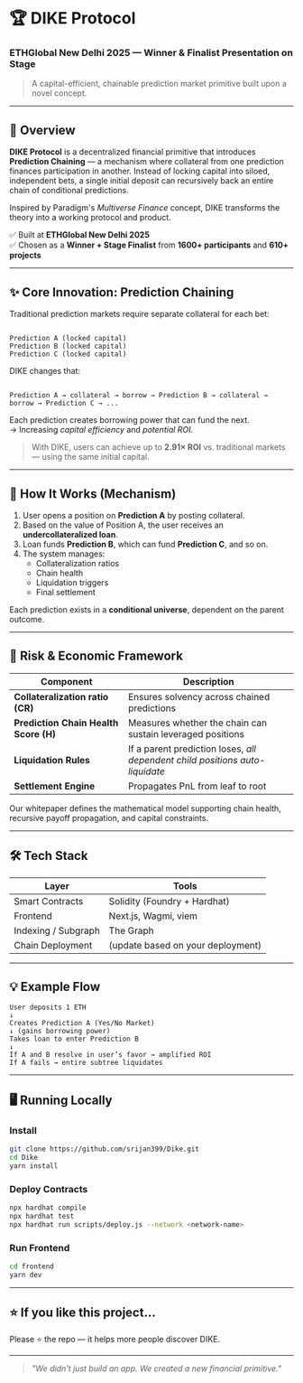 # 🏆 DIKE Protocol  
### ETHGlobal New Delhi 2025 — Winner & Finalist Presentation on Stage  
> A capital-efficient, chainable prediction market primitive built upon a novel concept.

---

## 🚀 Overview

**DIKE Protocol** is a decentralized financial primitive that introduces **Prediction Chaining** — a mechanism where collateral from one prediction finances participation in another. Instead of locking capital into siloed, independent bets, a single initial deposit can recursively back an entire chain of conditional predictions.

Inspired by Paradigm's *Multiverse Finance* concept, DIKE transforms the theory into a working protocol and product.

✅ Built at **ETHGlobal New Delhi 2025**  
✅ Chosen as a **Winner + Stage Finalist** from **1600+ participants** and **610+ projects**

---

## ✨ Core Innovation: Prediction Chaining

Traditional prediction markets require separate collateral for each bet:

```

Prediction A (locked capital)
Prediction B (locked capital)
Prediction C (locked capital)

```

DIKE changes that:

```

Prediction A → collateral → borrow → Prediction B → collateral → borrow → Prediction C → ...

```

Each prediction creates borrowing power that can fund the next.  
→ Increasing *capital efficiency* and *potential ROI*.

> With DIKE, users can achieve up to **2.91× ROI** vs. traditional markets — using the same initial capital.

---

## 🧠 How It Works (Mechanism)

1. User opens a position on **Prediction A** by posting collateral.
2. Based on the value of Position A, the user receives an **undercollateralized loan**.
3. Loan funds **Prediction B**, which can fund **Prediction C**, and so on.
4. The system manages:
   - Collateralization ratios
   - Chain health
   - Liquidation triggers
   - Final settlement

Each prediction exists in a **conditional universe**, dependent on the parent outcome.

---

## 🧮 Risk & Economic Framework

| Component                   | Description |
|----------------------------|-------------|
| **Collateralization ratio (CR)** | Ensures solvency across chained predictions |
| **Prediction Chain Health Score (H)** | Measures whether the chain can sustain leveraged positions |
| **Liquidation Rules** | If a parent prediction loses, *all dependent child positions auto-liquidate* |
| **Settlement Engine** | Propagates PnL from leaf to root |

Our whitepaper defines the mathematical model supporting chain health, recursive payoff propagation, and capital constraints.

---

## 🛠️ Tech Stack

| Layer            | Tools |
|------------------|-------|
| Smart Contracts  | Solidity (Foundry + Hardhat) |
| Frontend         | Next.js, Wagmi, viem |
| Indexing / Subgraph | The Graph |
| Chain Deployment | (update based on your deployment) |

---

## 💡 Example Flow

```text
User deposits 1 ETH
↓
Creates Prediction A (Yes/No Market)
↓ (gains borrowing power)
Takes loan to enter Prediction B
↓
If A and B resolve in user’s favor → amplified ROI
If A fails → entire subtree liquidates
````

---

## 🖥️ Running Locally

### Install

```bash
git clone https://github.com/srijan399/Dike.git
cd Dike
yarn install
```

### Deploy Contracts

```bash
npx hardhat compile
npx hardhat test
npx hardhat run scripts/deploy.js --network <network-name>
```

### Run Frontend

```bash
cd frontend
yarn dev
```

---

## ⭐ If you like this project…

Please ⭐ the repo — it helps more people discover DIKE.

---

> *"We didn't just build an app. We created a new financial primitive."*
